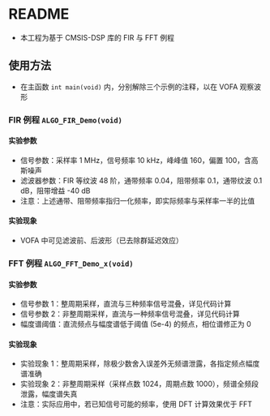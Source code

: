 # README

* 本工程为基于 CMSIS-DSP 库的 FIR 与 FFT 例程

## 使用方法

* 在主函数 `int main(void)` 内，分别解除三个示例的注释，以在 VOFA 观察波形

### FIR 例程 `ALGO_FIR_Demo(void)`

#### 实验参数

* 信号参数：采样率 1 MHz，信号频率 10 kHz，峰峰值 160，偏置 100，含高斯噪声
* 滤波器参数：FIR 等纹波 48 阶，通带频率 0.04，阻带频率 0.1，通带纹波 0.1 dB，阻带增益 -40 dB
* 注意：上述通带、阻带频率指归一化频率，即实际频率与采样率一半的比值

#### 实验现象

* VOFA 中可见滤波前、后波形（已去除群延迟效应）

### FFT 例程 `ALGO_FFT_Demo_x(void)`

#### 实验参数

* 信号参数 1：整周期采样，直流与三种频率信号混叠，详见代码计算
* 信号参数 2：非整周期采样，直流与一种频率信号混叠，详见代码计算
* 幅度谱阈值：直流频点与幅度谱低于阈值 (5e-4) 的频点，相位谱修正为 0

#### 实验现象

* 实验现象 1：整周期采样，除极少数舍入误差外无频谱泄露，各指定频点幅度谱准确
* 实验现象 2：非整周期采样（采样点数 1024，周期点数 1000），频谱全频段泄露，幅度谱失真
* 注意：实际应用中，若已知信号可能的频率，使用 DFT 计算效果优于 FFT
